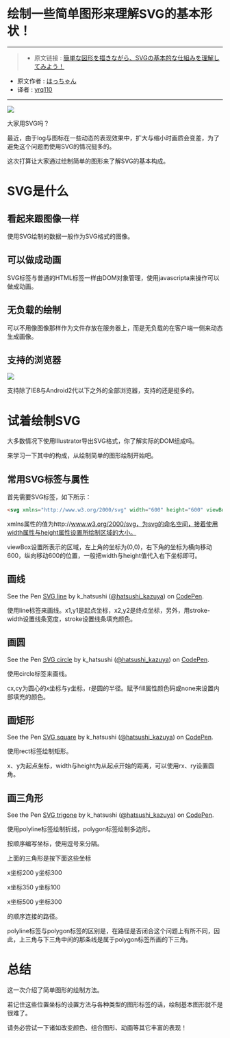 # 绘制一些简单图形来理解SVG的基本形状！
***

>* 原文链接 : [簡単な図形を描きながら、SVGの基本的な仕組みを理解してみよう！](https://liginc.co.jp/300610)
* 原文作者 : [はっちゃん](https://liginc.co.jp/member/member_detail?user=kazuya)
* 译者 : [yrq110](https://github.com/yrq110)

***

![](https://cdn.liginc.co.jp/wp-content/uploads/2016/09/147462935997857200_26-1310x874.png)

大家用SVG吗？

最近，由于log与图标在一些动态的表现效果中，扩大与缩小时画质会变差，为了避免这个问题而使用SVG的情况挺多的。

这次打算让大家通过绘制简单的图形来了解SVG的基本构成。

# SVG是什么

## 看起来跟图像一样

使用SVG绘制的数据一般作为SVG格式的图像。

## 可以做成动画

SVG标签与普通的HTML标签一样由DOM对象管理，使用javascripta来操作可以做成动画。

## 无负载的绘制

可以不用像图像那样作为文件存放在服务器上，而是无负载的在客户端一侧来动态生成画像。

## 支持的浏览器

![](https://cdn.liginc.co.jp/wp-content/uploads/2016/08/ce5791a4c7b3c5cf05340237cbf64ebd.png)

支持除了IE8与Android2代以下之外的全部浏览器，支持的还是挺多的。

# 试着绘制SVG

大多数情况下使用Illustrator导出SVG格式，你了解实际的DOM组成吗。

来学习一下其中的构成，从绘制简单的图形绘制开始吧。

## 常用SVG标签与属性

首先需要SVG标签，如下所示：

```html
<svg xmlns="http://www.w3.org/2000/svg" width="600" height="600" viewBox="0 0 600 600">
```

xmlns属性的值为http://www.w3.org/2000/svg，为svg的命名空间，接着使用width属性与height属性设置所绘制区域的大小。

viewBox设置所表示的区域，左上角的坐标为(0,0)，右下角的坐标为横向移动600，纵向移动600的位置，一般把width与height值代入右下坐标即可。

## 画线

<p data-height="265" data-theme-id="0" data-slug-hash="rLkYxm" data-default-tab="html,result" data-user="hatsushi_kazuya" data-embed-version="2" class="codepen">See the Pen <a href="http://codepen.io/hatsushi_kazuya/pen/rLkYxm/">SVG line</a> by k_hatsushi (<a href="http://codepen.io/hatsushi_kazuya">@hatsushi_kazuya</a>) on <a href="http://codepen.io">CodePen</a>.</p>
<script async src="//assets.codepen.io/assets/embed/ei.js"></script>

使用line标签来画线。x1,y1是起点坐标，x2,y2是终点坐标，另外，用stroke-width设置线条宽度，stroke设置线条填充颜色。

## 画圆

<p data-height="265" data-theme-id="0" data-slug-hash="Krxyra" data-default-tab="html,result" data-user="hatsushi_kazuya" data-embed-version="2" class="codepen">See the Pen <a href="http://codepen.io/hatsushi_kazuya/pen/Krxyra/">SVG circle</a> by k_hatsushi (<a href="http://codepen.io/hatsushi_kazuya">@hatsushi_kazuya</a>) on <a href="http://codepen.io">CodePen</a>.</p>
<script async src="//assets.codepen.io/assets/embed/ei.js"></script>

使用circle标签来画线。

cx,cy为圆心的x坐标与y坐标，r是圆的半径。赋予fill属性颜色码或none来设置内部填充的颜色。

## 画矩形

<p data-height="265" data-theme-id="0" data-slug-hash="dXqkrw" data-default-tab="html,result" data-user="hatsushi_kazuya" data-embed-version="2" class="codepen">See the Pen <a href="http://codepen.io/hatsushi_kazuya/pen/dXqkrw/">SVG  square</a> by k_hatsushi (<a href="http://codepen.io/hatsushi_kazuya">@hatsushi_kazuya</a>) on <a href="http://codepen.io">CodePen</a>.</p>
<script async src="//assets.codepen.io/assets/embed/ei.js"></script>

使用rect标签绘制矩形。

x、y为起点坐标，width与height为从起点开始的距离，可以使用rx、ry设置圆角。

## 画三角形

<p data-height="265" data-theme-id="0" data-slug-hash="bZxYwE" data-default-tab="html,result" data-user="hatsushi_kazuya" data-embed-version="2" class="codepen">See the Pen <a href="http://codepen.io/hatsushi_kazuya/pen/bZxYwE/">SVG trigone</a> by k_hatsushi (<a href="http://codepen.io/hatsushi_kazuya">@hatsushi_kazuya</a>) on <a href="http://codepen.io">CodePen</a>.</p>
<script async src="//assets.codepen.io/assets/embed/ei.js"></script>

使用polyline标签绘制折线，polygon标签绘制多边形。

按顺序编写坐标，使用逗号来分隔。

上面的三角形是按下面这些坐标

x坐标200 y坐标300

x坐标350 y坐标100

x坐标500 y坐标300

的顺序连接的路径。

polyline标签与polygon标签的区别是，在路径是否闭合这个问题上有所不同，因此，上三角与下三角中间的那条线是属于polygon标签所画的下三角。

# 总结

这一次介绍了简单图形的绘制方法。

若记住这些位置坐标的设置方法与各种类型的图形标签的话，绘制基本图形就不是很难了。

请务必尝试一下诸如改变颜色、组合图形、动画等其它丰富的表现！
